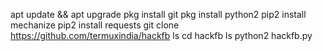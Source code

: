 apt update && apt upgrade
pkg install git 
pkg install python2
pip2 install mechanize
pip2 install requests
git clone https://github.com/termuxindia/hackfb
ls
cd hackfb
ls
python2 hackfb.py
